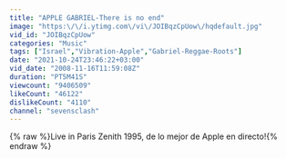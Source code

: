 ```yaml
---
title: "APPLE GABRIEL-There is no end"
image: "https:\/\/i.ytimg.com\/vi\/JOIBqzCpUow\/hqdefault.jpg"
vid_id: "JOIBqzCpUow"
categories: "Music"
tags: ["Israel","Vibration-Apple","Gabriel-Reggae-Roots"]
date: "2021-10-24T23:46:22+03:00"
vid_date: "2008-11-16T11:59:08Z"
duration: "PT5M41S"
viewcount: "9406509"
likeCount: "46122"
dislikeCount: "4110"
channel: "sevensclash"
---
```

{% raw %}Live in Paris Zenith 1995, de lo mejor de Apple en directo!{% endraw %}
